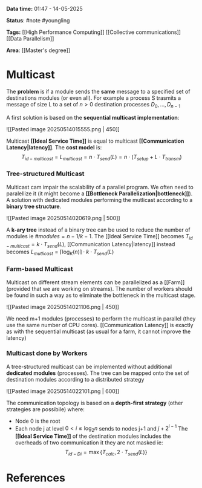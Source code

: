 **Data time:** 01:47 - 14-05-2025

**Status**: #note #youngling 

**Tags:** [[High Performance Computing]] [[Collective communications]] [[Data Parallelism]]

**Area**: [[Master's degree]]
# Multicast

The **problem** is if a module sends the **same** message to a specified set of destinations modules (or even all). For example a process S trasmits a message of size L to a set of $n > 0$ destination processes $D_0, \dots, D_{n-1}$

A first solution is based on the **sequential multicast implementation**:

![[Pasted image 20250514015555.png | 450]]

Multicast **[[Ideal Service Time]]** is equal to multicast **[[Communication Latency|latency]]**. The **cost model** is:
$$T_{id-multicast} = L_{multicast} = n\cdot T_{send}(L) = n \cdot (T_{setup} + L \cdot T_{transm})$$
### Tree-structured Multicast
Multicast cam impair the scalability of a parallel program. We often need to paralellize it (it might become a **[[Bottleneck Parallelization|bottleneck]]**). A solution with dedicated modules performing the mutlicast according to a **binary tree structure**.

![[Pasted image 20250514020619.png | 500]]

A **k-ary tree** instead of a binary tree can be used to reduce the number of modules ie $\#modules = n - 1 / k-1$. The [[Ideal Service Time]] becomes $T_{id-multicast} = k \cdot T_{send}(L)$, [[Communication Latency|latency]] instead becomes $L_{mutlicast} = \lceil\log_K(n)\rceil \cdot k \cdot T_{send}(L)$

### Farm-based Multicast
Multicast on different stream elements can be parallelized as a [[Farm]] (provided that we are working on streams). The number of workers should be found in such a way as to eliminate the bottleneck in the multicast stage.

![[Pasted image 20250514021106.png | 450]]

We need m+1 modules (processes) to perform the multicast in parallel (they use the same number of CPU cores). [[Communication Latency]] is exactly as with the sequential multicast (as usual for a farm, it cannot improve the latency)
### Multicast done by Workers
A tree-structured multicast can be implemented without additional **dedicated modules** (processes). The tree can be mapped onto the set of destination modules according to a distributed strategy

![[Pasted image 20250514022101.png | 600]]

The communication topology is based on a **depth-first strategy** (other strategies are possibile) where:
- Node 0 is the root
- Each node j at level $0< i \leq \log_2n$ sends to nodes j+1 and $j + 2^{i-1}$
The **[[Ideal Service Time]]** of the destination modules includes the overheads of two communication it they are not masked ie:
$$T_{id-Di} = \max\{T_{calc}, 2 \cdot T_{send}(L)\}$$

 
 
# References